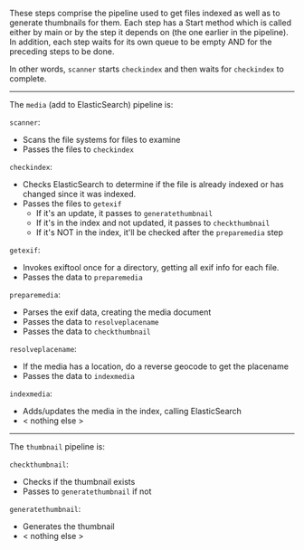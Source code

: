 These steps comprise the pipeline used to get files indexed as well as to generate thumbnails for them.
Each step has a Start method which is called either by main or by the step it depends on (the one earlier 
in the pipeline). 
In addition, each step waits for its own queue to be empty AND for the preceding steps to be done.

In other words, `scanner` starts `checkindex` and then waits for `checkindex` to complete.

---

The `media` (add to ElasticSearch) pipeline is:

`scanner`:
- Scans the file systems for files to examine
- Passes the files to `checkindex`

`checkindex`:
- Checks ElasticSearch to determine if the file is already indexed or has changed since it was indexed.
- Passes the files to `getexif`
    - If it's an update, it passes to `generatethumbnail`
    - If it's in the index and not updated, it passes to `checkthumbnail`
    - If it's NOT in the index, it'll be checked after the `preparemedia` step
	
`getexif`:
- Invokes exiftool once for a directory, getting all exif info for each file.
- Passes the data to `preparemedia`

`preparemedia`:
- Parses the exif data, creating the media document
- Passes the data to `resolveplacename`
- Passes the data to `checkthumbnail`

`resolveplacename`:
- If the media has a location, do a reverse geocode to get the placename
- Passes the data to `indexmedia`

`indexmedia`:
- Adds/updates the media in the index, calling ElasticSearch
- < nothing else >


---

The `thumbnail` pipeline is:

`checkthumbnail`:
- Checks if the thumbnail exists
- Passes to `generatethumbnail` if not

`generatethumbnail`:
- Generates the thumbnail
- < nothing else >
